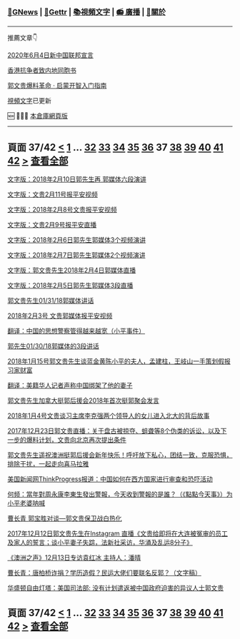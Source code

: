 ﻿###  [:newspaper:GNews](/README.md) | [:statue_of_liberty:Gettr](/content/gettr/README.md) | [:books:視頻文字](/content/README.md) | [:radio: 廣播](/content/docs/g-radio/README.md) | [:pray:關於](https://github.com/ourhimalayas/home/tree/main/about)
---

推薦文章:point_down:

[2020年6月4日新中国联邦宣言](/content/docs/declaration-of-the-New-Federal-State-of-China/README.md)

[香港抗争者致内地同胞书](/master/2019/08/a_letter_from_the_hong_kong_people.md)

[郭文贵爆料革命 · 启蒙开智入门指南](https://github.com/Pangu2020together/guo-whistleblowing-revolution)

[視頻文字](/content/README.md)已更新

:new: :tada::tada::tada: [本倉庫網頁版](https://ourhimalayas.github.io/)

---
## 頁面 37/42 [**<**](/content/transcript/README-36.md) [1](/content/transcript/README.md) ... [32](/content/transcript/README-32.md) [33](/content/transcript/README-33.md) [34](/content/transcript/README-34.md) [35](/content/transcript/README-35.md) [36](/content/transcript/README-36.md) **37** [38](/content/transcript/README-38.md) [39](/content/transcript/README-39.md) [40](/content/transcript/README-40.md) [41](/content/transcript/README-41.md) [42](/content/transcript/README-42.md) [**>**](/content/transcript/README-38.md) [查看全部](/content/transcript/README-all.md)

[文字版：2018年2月10日郭先生再 郭媒体六段演讲](/content/transcript/2018/04/20180418-7159181407052206452.md)

[文字版：文贵2月11号报平安视频](/content/transcript/2018/04/20180418-7379798999426119015.md)

[文字版：2018年2月8号文贵报平安视频](/content/transcript/2018/04/20180418-4679573221949971590.md)

[文字版：文贵2月9号报平安直播](/content/transcript/2018/04/20180418-5725033153896340679.md)

[文字版：2018年2月6日郭先生郭媒体3个视频演讲](/content/transcript/2018/04/20180418-8441280757870399817.md)

[文字版：2018年2月7日郭先生郭媒体2个视频演讲](/content/transcript/2018/04/20180418-2002995963017552937.md)

[文字版：郭文贵先生2018年2月4日郭媒体直播](/content/transcript/2018/04/20180418-7184160832028927540.md)

[文字版：2018年2月5日郭先生郭媒体3段直播](/content/transcript/2018/04/20180418-5529007716852834761.md)

[郭文贵先生01/31/18郭媒体讲话](/content/transcript/2018/04/20180418-5498166230846343860.md)

[2018年2月3号 文贵郭媒体报平安视频](/content/transcript/2018/04/20180418-8770803911585151936.md)

[翻译：中国的思想警察管得越来越宽（小平事件）](/content/transcript/2018/04/20180418-8145984323910916538.md)

[郭先生01/30/18郭媒体的3段讲话](/content/transcript/2018/04/20180418-6787859769038780160.md)

[2018年1月15号郭文贵先生谈蓝金黄陈小平的夫人，孟建柱，王岐山一手策划假报习家财富](/content/transcript/2018/04/20180418-6010297384739671403.md)

[翻译：美籍华人记者声称中国绑架了他的妻子](/content/transcript/2018/04/20180418-3894960312910613407.md)

[郭文贵先生加拿大挺郭后援会2018年首次挺郭聚会发言](/content/transcript/2018/04/20180418-5726696199328694940.md)

[2018年1月4号文贵谈习主席李克强两个领导人的女儿进入北大的背后故事](/content/transcript/2018/04/20180418-619291156807124954.md)

[2017年12月23日郭文贵直播：关于盘古被掠夺、蛆聋等8个伪类的诉讼，以及下一步的爆料计划，文贵向北京再次提出条件](/content/transcript/2018/04/20180418-6993418396066281259.md)

[郭文贵先生遥祝澳洲挺郭后援会新年快乐！呼吁放下私心，团结一致，克服恐惧，排除干扰，一起走向喜马拉雅](/content/transcript/2018/04/20180418-3865257394170288457.md)

[美国新闻网ThinkProgress报道：中国如何在西方国家进行审查和恐吓活动](/content/transcript/2018/04/20180418-4208012880425825380.md)

[何频：當年對周永康李東生發出警報，今天收到警報的是誰？（《點點今天事》）为小平老婆呐喊](/content/transcript/2018/04/20180418-2077883396848379491.md)

[曹长青 郭宝胜对谈—郭文贵保卫战白热化](/content/transcript/2018/04/20180418-7284381815755271685.md)

[2017年12月12日郭文贵先生在Instagram 直播《文贵给即将在大连被冤审的员工及家人的誓言；谈小平妻子失踪，法新社采访，华涌及乱运8分子》](/content/transcript/2018/04/20180418-4672993002919879692.md)

[《澳洲之声》12月13日专访袁红冰 主持人：潘晴](/content/transcript/2018/04/20180418-6392488223382498573.md)

[曹长青：唐柏桥诈捐？学历造假？民运大佬们要联名反郭？（文字稿）](/content/transcript/2018/04/20180418-7392390193329846030.md)

[华盛顿自由灯塔：美国司法部: 没有计划遣返被中国政府迫害的异议人士郭文贵](/content/transcript/2018/04/20180418-6750041180802210914.md)


## 頁面 37/42 [**<**](/content/transcript/README-36.md) [1](/content/transcript/README.md) ... [32](/content/transcript/README-32.md) [33](/content/transcript/README-33.md) [34](/content/transcript/README-34.md) [35](/content/transcript/README-35.md) [36](/content/transcript/README-36.md) **37** [38](/content/transcript/README-38.md) [39](/content/transcript/README-39.md) [40](/content/transcript/README-40.md) [41](/content/transcript/README-41.md) [42](/content/transcript/README-42.md) [**>**](/content/transcript/README-38.md) [查看全部](/content/transcript/README-all.md)
